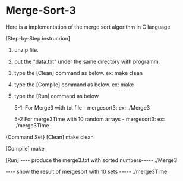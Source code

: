 # Merge-Sort-3
Here is a implementation of the merge sort algorithm in C language

[Step-by-Step instrucrion]
1.   unzip file.
2.   put the "data.txt" under the same directory with programm.
3.   type the [Clean] command as below.
     ex:  make clean

4.   type the [Compile] command as below.
     ex:  make

5.   type the [Run] command as below.
     
     5-1. For Merge3 with txt file - mergesort3:
          ex: ./Merge3

     5-2  For merge3Time with 10 random arrays - mergesort3:
          ex: ./merge3Time



{Command Set}
[Clean]
make clean

[Compile]
make

[Run]
---- produce the merge3.txt with sorted numbers-----
./Merge3

---- show the result of mergesort with 10 sets -----
./merge3Time

